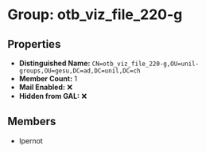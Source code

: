# Group: otb_viz_file_220-g

## Properties

- **Distinguished Name:** `CN=otb_viz_file_220-g,OU=unil-groups,OU=gesu,DC=ad,DC=unil,DC=ch`
- **Member Count:** 1
- **Mail Enabled:** ❌
- **Hidden from GAL:** ❌

## Members

- lpernot
